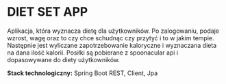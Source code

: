 # DIET SET APP

Aplikacja, która wyznacza dietę dla użytkowników. Po zalogowaniu, podaje wzrost, wagę oraz to czy chce schudnąc czy przytyć i to w jakim tempie. Następnie jest wyliczane zapotrzebowanie kaloryczne i wyznaczana dieta na dana ilość kalorii. Posiłki są pobierane z spoonacular api i dopasowywane do diety użytkowników.



<b>Stack technologiczny:</b> Spring Boot REST, Client, Jpa
